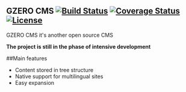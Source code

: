 ## GZERO CMS [![Build Status](https://travis-ci.org/GrupaZero/gzero-cms.png?branch=master)](https://travis-ci.org/GrupaZero/gzero-cms) [![Coverage Status](https://coveralls.io/repos/GrupaZero/gzero-cms/badge.png?branch=master)](https://coveralls.io/r/GrupaZero/gzero-cms?branch=master) [![License](https://poser.pugx.org/gzero/gzero-cms/license.png)](https://packagist.org/packages/gzero/gzero-cms)

GZERO CMS it's another open source CMS

**The project is still in the phase of intensive development**

##Main features

* Content stored in tree structure
* Native support for multilingual sites
* Easy expansion
